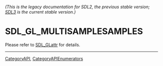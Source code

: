 ###### (This is the legacy documentation for SDL2, the previous stable version; [SDL3](https://wiki.libsdl.org/SDL3/) is the current stable version.)
# SDL_GL_MULTISAMPLESAMPLES

Please refer to [SDL_GLattr](SDL_GLattr) for details.

----
[CategoryAPI](CategoryAPI), [CategoryAPIEnumerators](CategoryAPIEnumerators)

